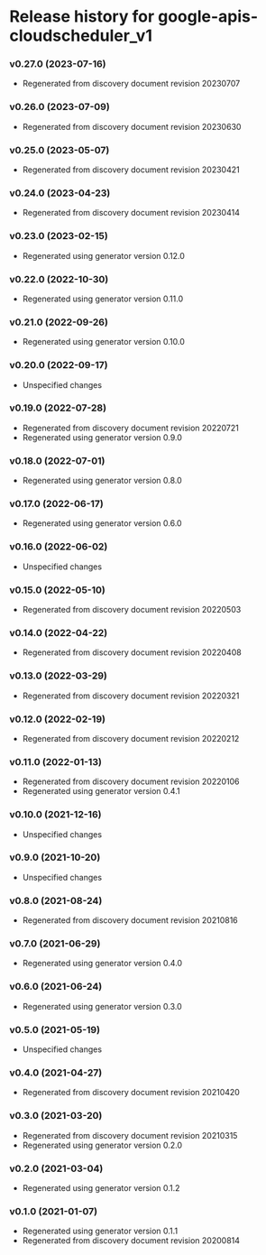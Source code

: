 # Release history for google-apis-cloudscheduler_v1

### v0.27.0 (2023-07-16)

* Regenerated from discovery document revision 20230707

### v0.26.0 (2023-07-09)

* Regenerated from discovery document revision 20230630

### v0.25.0 (2023-05-07)

* Regenerated from discovery document revision 20230421

### v0.24.0 (2023-04-23)

* Regenerated from discovery document revision 20230414

### v0.23.0 (2023-02-15)

* Regenerated using generator version 0.12.0

### v0.22.0 (2022-10-30)

* Regenerated using generator version 0.11.0

### v0.21.0 (2022-09-26)

* Regenerated using generator version 0.10.0

### v0.20.0 (2022-09-17)

* Unspecified changes

### v0.19.0 (2022-07-28)

* Regenerated from discovery document revision 20220721
* Regenerated using generator version 0.9.0

### v0.18.0 (2022-07-01)

* Regenerated using generator version 0.8.0

### v0.17.0 (2022-06-17)

* Regenerated using generator version 0.6.0

### v0.16.0 (2022-06-02)

* Unspecified changes

### v0.15.0 (2022-05-10)

* Regenerated from discovery document revision 20220503

### v0.14.0 (2022-04-22)

* Regenerated from discovery document revision 20220408

### v0.13.0 (2022-03-29)

* Regenerated from discovery document revision 20220321

### v0.12.0 (2022-02-19)

* Regenerated from discovery document revision 20220212

### v0.11.0 (2022-01-13)

* Regenerated from discovery document revision 20220106
* Regenerated using generator version 0.4.1

### v0.10.0 (2021-12-16)

* Unspecified changes

### v0.9.0 (2021-10-20)

* Unspecified changes

### v0.8.0 (2021-08-24)

* Regenerated from discovery document revision 20210816

### v0.7.0 (2021-06-29)

* Regenerated using generator version 0.4.0

### v0.6.0 (2021-06-24)

* Regenerated using generator version 0.3.0

### v0.5.0 (2021-05-19)

* Unspecified changes

### v0.4.0 (2021-04-27)

* Regenerated from discovery document revision 20210420

### v0.3.0 (2021-03-20)

* Regenerated from discovery document revision 20210315
* Regenerated using generator version 0.2.0

### v0.2.0 (2021-03-04)

* Regenerated using generator version 0.1.2

### v0.1.0 (2021-01-07)

* Regenerated using generator version 0.1.1
* Regenerated from discovery document revision 20200814

